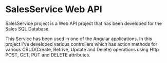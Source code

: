 # SalesService Web API

SalesService project is a Web API project that has been developed for the Sales SQL Database. 

This Service has been used in one of the Angular applications. In this project I've developed various controllers which has action methods
for various CRUD(Create, Retrive, Update and Delete) operations using Http POST, GET, PUT and DELETE attributes.
